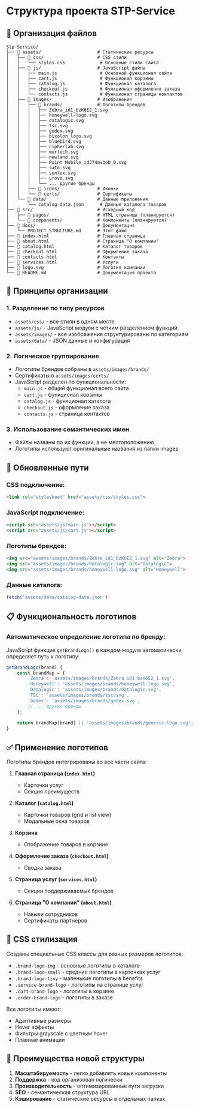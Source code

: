 # Структура проекта STP-Service

## 📁 Организация файлов

```
Stp-Service/
├── 📁 assets/                     # Статические ресурсы
│   ├── 📁 css/                    # CSS стили
│   │   └── styles.css             # Основные стили сайта
│   ├── 📁 js/                     # JavaScript файлы
│   │   ├── main.js                # Основной функционал сайта
│   │   ├── cart.js                # Функционал корзины
│   │   ├── catalog.js             # Функционал каталога
│   │   ├── checkout.js            # Функционал оформления заказа
│   │   └── contacts.js            # Функционал страницы контактов
│   ├── 📁 images/                 # Изображения
│   │   ├── 📁 brands/             # Логотипы брендов
│   │   │   ├── Zebra_id1_bzK6E2_1.svg
│   │   │   ├── honeywell-logo.svg
│   │   │   ├── datalogic.svg
│   │   │   ├── tsc.svg
│   │   │   ├── godex.svg
│   │   │   ├── bixolon_logo.svg
│   │   │   ├── bluebird.svg
│   │   │   ├── cipherlab.svg
│   │   │   ├── mertech.svg
│   │   │   ├── newland.svg
│   │   │   ├── Point Mobile_idJ74mvQeD_0.svg
│   │   │   ├── sato.svg
│   │   │   ├── sunlux.svg
│   │   │   ├── urovo.svg
│   │   │   └── ... другие бренды
│   │   ├── 📁 icons/              # Иконки
│   │   └── 📁 certs/              # Сертификаты
│   └── 📁 data/                   # Данные приложения
│       └── catalog-data.json      # Данные каталога товаров
├── 📁 src/                        # Исходный код
│   ├── 📁 pages/                  # HTML страницы (планируется)
│   └── 📁 components/             # Компоненты (планируется)
├── 📁 docs/                       # Документация
│   └── PROJECT_STRUCTURE.md      # Этот файл
├── 📄 index.html                  # Главная страница
├── 📄 about.html                  # Страница "О компании"
├── 📄 catalog.html                # Каталог товаров
├── 📄 checkout.html               # Оформление заказа
├── 📄 contacts.html               # Контакты
├── 📄 services.html               # Услуги
├── 📄 logo.svg                    # Логотип компании
└── 📄 README.md                   # Документация проекта
```

## 🎯 Принципы организации

### 1. **Разделение по типу ресурсов**
- `assets/css/` - все стили в одном месте
- `assets/js/` - JavaScript модули с четким разделением функций
- `assets/images/` - все изображения структурированы по категориям
- `assets/data/` - JSON данные и конфигурация

### 2. **Логическое группирование**
- Логотипы брендов собраны в `assets/images/brands/`
- Сертификаты в `assets/images/certs/`
- JavaScript разделен по функциональности:
  - `main.js` - общий функционал всего сайта
  - `cart.js` - функционал корзины
  - `catalog.js` - функционал каталога
  - `checkout.js` - оформление заказа
  - `contacts.js` - страница контактов

### 3. **Использование семантических имен**
- Файлы названы по их функции, а не местоположению
- Логотипы используют оригинальные названия из папки images

## 🔄 Обновленные пути

### CSS подключение:
```html
<link rel="stylesheet" href="assets/css/styles.css">
```

### JavaScript подключение:
```html
<script src="assets/js/main.js"></script>
<script src="assets/js/cart.js"></script>
```

### Логотипы брендов:
```html
<img src="assets/images/brands/Zebra_id1_bzK6E2_1.svg" alt="Zebra">
<img src="assets/images/brands/datalogic.svg" alt="Datalogic">
<img src="assets/images/brands/honeywell-logo.svg" alt="Honeywell">
```

### Данные каталога:
```javascript
fetch('assets/data/catalog-data.json')
```

## 📋 Функциональность логотипов

### Автоматическое определение логотипа по бренду:
JavaScript функция `getBrandLogo()` в каждом модуле автоматически определяет путь к логотипу:

```javascript
getBrandLogo(brand) {
    const brandMap = {
        'Zebra': 'assets/images/brands/Zebra_id1_bzK6E2_1.svg',
        'Honeywell': 'assets/images/brands/honeywell-logo.svg',
        'Datalogic': 'assets/images/brands/datalogic.svg',
        'TSC': 'assets/images/brands/tsc.svg',
        'Godex': 'assets/images/brands/godex.svg',
        // ... другие бренды
    };
    
    return brandMap[brand] || 'assets/images/brands/generic-logo.svg';
}
```

## ✅ Применение логотипов

Логотипы брендов интегрированы во все части сайта:

1. **Главная страница (`index.html`)**
   - Карточки услуг
   - Секция преимуществ

2. **Каталог (`catalog.html`)**
   - Карточки товаров (grid и list view)
   - Модальные окна товаров

3. **Корзина** 
   - Отображение товаров в корзине

4. **Оформление заказа (`checkout.html`)**
   - Сводка заказа

5. **Страница услуг (`services.html`)**
   - Секции поддерживаемых брендов

6. **Страница "О компании" (`about.html`)**
   - Навыки сотрудников
   - Сертификаты партнеров

## 🎨 CSS стилизация

Созданы специальные CSS классы для разных размеров логотипов:
- `.brand-logo-img` - основные логотипы в каталоге
- `.brand-logo-small` - средние логотипы в карточках услуг
- `.brand-logo-tiny` - маленькие логотипы в benefits
- `.service-brand-logo` - логотипы на странице услуг
- `.cart-brand-logo` - логотипы в корзине
- `.order-brand-logo` - логотипы в заказе

Все логотипы имеют:
- Адаптивные размеры
- Hover эффекты
- Фильтры grayscale с цветным hover
- Плавные анимации

## 🚀 Преимущества новой структуры

1. **Масштабируемость** - легко добавлять новые компоненты
2. **Поддержка** - код организован логически
3. **Производительность** - оптимизированные пути загрузки
4. **SEO** - семантическая структура URL
5. **Кэширование** - статические ресурсы в отдельных папках
